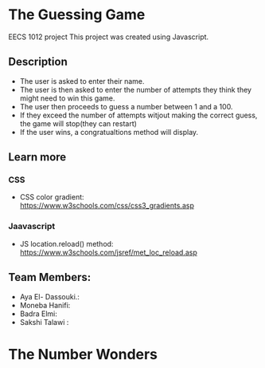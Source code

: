 # The Guessing Game
EECS 1012 project
This project was created using Javascript.
## Description
* The user is asked to enter their name.
* The user is then asked to enter the number of attempts they think they might need to win this game.
* The user then proceeds to guess a number between 1 and a 100.
* If they exceed the number of attempts witjout making the correct guess, the game will stop(they can restart)
* If the user wins, a congratualtions method will display.
## Learn more
### CSS
* CSS color gradient: https://www.w3schools.com/css/css3_gradients.asp
### Jaavascript
* JS location.reload() method: https://www.w3schools.com/jsref/met_loc_reload.asp
## Team Members:
* Aya El- Dassouki.:
* Moneba Hanifi:
* Badra Elmi:
* Sakshi Talawi :
# The Number Wonders
